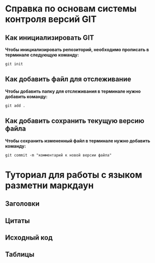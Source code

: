 # Справка по основам системы контроля версий GIT


## Как инициализировать GIT
**Чтобы инициализировать репозиторий, необходимо прописать в терминале следующую команду:**

```
git init
``` 

## Как добавить файл для отслеживание
**Чтобы добавить папку для отслеживания в терминале нужно добавить команду:**

```
git add .
```
## Как добавить сохранить текущую версию файла
**Чтобы сохранить измененный файл в терминале нужно добавить команду:**

```
git commit -m "комментарий к новой версии файла"
```

# Туториал для работы с языком разметни маркдаун





## Заголовки





## Цитаты





## Исходный код





## Таблицы



